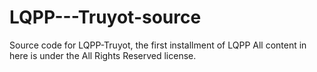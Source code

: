 # LQPP---Truyot-source
Source code for LQPP-Truyot, the first installment of LQPP
All content in here is under the All Rights Reserved license.
